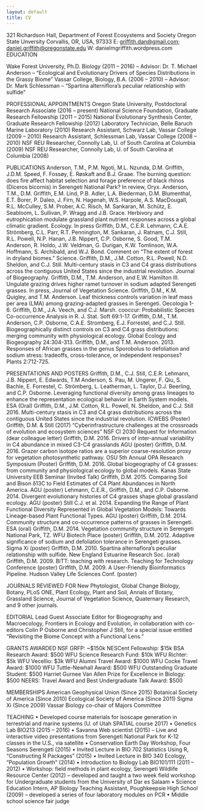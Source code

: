 ```yaml
---
layout: default
title: CV
---
```


321 Richardson Hall, Department of Forest Ecosystems and Society
Oregon State Unversity
Corvallis, OR, USA, 97333
E: griffith.dan@gmail.com; daniel.griffith@oregonstate.edu
W: danielmgriffith.wordpress.com
EDUCATION

Wake Forest University, Ph.D. Biology (2011 – 2016)
– Advisor: Dr. T. Michael Anderson
– “Ecological and Evolutionary Drivers of Species Distributions in the Grassy Biome”
Vassar College, Biology, B.A. (2006 – 2010)
– Advisor: Dr. Mark Schlessman
– “Spartina alterniflora’s peculiar relationship with sulfide”

PROFESSIONAL APPOINTMENTS
Oregon State University, Postdoctoral Research Associate (2016 – present)
National Science Foundation, Graduate Research Fellowship (2011 – 2015)
National Evolutionary Synthesis Center, Graduate Research Fellowship (2012)
Laboratory Technician, Belle Baruch Marine Laboratory (2010)
Research Assistant, Schwarz Lab, Vassar College (2009 – 2010)
Research Assistant, Schlessman Lab, Vassar College (2008 – 2010)
NSF REU Researcher, Connolly Lab, U. of South Carolina at Columbia (2009)
NSF REU Researcher, Connolly Lab, U. of South Carolina at Columbia (2008)

PUBLICATIONS
Anderson, T.M., P.M. Ngoti, M.L. Nzunda, D.M. Griffith, J.D.M. Speed, F. Fossøy, E. Røskaft and B.J. Graae. The burning question: does fire affect habitat selection and forage preference of black rhinos (Diceros bicornis) in Serengeti National Park? In review, Oryx.
Anderson, T.M., D.M. Griffith, E.M. Lind, P.B. Adler, L.A. Biederman, D.M. Blumenthal, E.T. Borer, P. Daleo, J. Firn, N. Hagenah, W.S. Harpole, A.S. MacDougall, R.L. McCulley, S.M. Prober, A.C. Risch, M. Sankaran, M. Schütz, E. Seabloom, L. Sullivan, P. Wragg and J.B. Grace. Herbivory and eutrophication modulate grassland plant nutrient responses across a global climatic gradient. Ecology. In press
Griffith, D.M., C.E.R. Lehmann, C.A.E. Strömberg, C.L. Parr, R.T. Pennington, M. Sankaran, J. Ratnam, C.J. Still, R.L. Powell, N.P. Hanan, J.B. Nippert, C.P. Osborne, S. Good, T.M. Anderson, R. Holdo, J.W. Veldman, G. Durigan, K.W. Tomlinson, W.A. Hoffmann, S. Archibald, and W.J. Bond. Comment on “The extent of forest in dryland biomes.” Science.
Griffith, D.M., J.M. Cotton, R.L. Powell, N.D. Sheldon, and C.J. Still. Multi-century stasis in C3 and C4 grass distributions across the contiguous United States since the industrial revolution. Journal of Biogeography.
Griffith, D.M., T.M. Anderson, and E.W. Hamilton III. Ungulate grazing drives higher ramet turnover in sodium adapted Serengeti grasses. In press, Journal of Vegetation Science.
Griffith, D.M., K.M. Quigley, and T.M. Anderson. Leaf thickness controls variation in leaf mass per area (LMA) among grazing-adapted grasses in Serengeti. Oecologia 1-6.
Griffith, D.M., J.A. Veech, and C.J. Marsh. cooccur: Probabilistic Species Co-occurrence Analysis in R. J. Stat. Soft 69:1-17.
Griffith, D.M., T.M. Anderson, C.P. Osborne, C.A.E. Stromberg, E.J. Forrestel, and C.J. Still. Biogeographically distinct controls on C3 and C4 grass distributions: merging community with physiological ecology. Global Ecology and Biogeography 24:304-313.
Griffith, D.M., and T.M. Anderson. 2013. Responses of African grasses in the genus Sporobolus to defoliation and sodium stress: tradeoffs, cross-tolerance, or independent responses? Plants 2:712-725.

PRESENTATIONS AND POSTERS
Griffith, D.M., C.J. Still, C.E.R. Lehmann, J.B. Nippert, E. Edwards, T.M Anderson, S. Pau, M. Ungerer, F. Qiu, S. Bachle, E. Forrestel, C. Strömberg, L. Leatherman, L. Taylor, D.J. Beerling, and C.P. Osborne. Leveraging functional diversity among grass lineages to enhance the representation ecological behavior in Earth System models. ESA (Oral)
Griffith, D.M., J.M. Cotton, R.L. Powell, N. Sheldon, and C.J. Still 2016. Multi-century stasis in C3 and C4 grass distributions across the contiguous United States since the industrial revolution. ICWEBS (Poster)
Griffith, D.M. & Still (2017) “Cyberinfrastructure challenges at the crossroads of evolution and ecosystem sciences” NSF CI 2030 Request for Information (dear colleague letter)
Griffith, D.M. 2016. Drivers of inter-annual variability in C4 abundance in mixed C3-C4 grasslands AGU (poster)
Griffith, D.M. 2016. Grazer carbon isotope ratios are a superior coarse-resolution proxy for vegetation photosynthetic pathway. OSU 5th Annual OPA Research Symposium (Poster)
Griffith, D.M. 2016. Global biogeography of C4 grasses: from community and physiological ecology to global models. Kanas State University EEB Seminar (Invited Talk)
Griffith, D.M. 2015. Comparing Soil and Bison δ13C to Field Estimates of C4 Plant Abundances in North America. AGU (poster)
Lehmann, C.E.R., Griffith, D.M., and C.P. Osborne. 2014. Divergent evolutionary histories of C4 grasses shape global grassland ecology. AGU (poster)
Still C.J. et al. 2014. Expanding the Range of Plant Functional Diversity Represented in Global Vegetation Models: Towards Lineage-based Plant Functional Types. AGU (poster)
Griffith, D.M. 2014. Community structure and co-occurrence patterns of grasses in Serengeti. ESA (oral)
Griffith, D.M. 2014. Vegetation community structure in Serengeti National Park, TZ. WFU Biotech Place (poster)
Griffith, D.M. 2012. Adaptive significance of sodium and defoliation tolerance in Serengeti grasses. Sigma Xi (poster)
Griffith, D.M. 2010. Spartina alternaflora’s peculiar relationship with sulfide. New England Estuarine Research Soc. (oral)
Griffith, D.M. 2009. BiTT: teaching with research. Teaching for Technology Conference (poster)
Griffith, D.M. 2009. A User-Friendly Bioinformatics Pipeline. Hudson Valley Life Sciences Conf. (poster)

JOURNALS REVIEWED FOR
New Phytologist, Global Change Biology, Botany, PLoS ONE, Plant Ecology, Plant and Soil, Annals of Botany, Grassland Science, Journal of Vegetation Science, Quaternary Research, and 9 other journals.

EDITORIAL
Lead Guest Associate Editor for Biogeography and Macroecology, Frontiers in Ecology and Evolution, in collaboration with co-editors Colin P Osborne and Christopher J Still, for a special issue entitled “Revisiting the Biome Concept with a Functional Lens.”

GRANTS AWARDED
NSF GRFP: ~$150k
NESCent Fellowship: $15k
BSA Research Award: $500
WFU Science Research Fund: $10k
WFU Richter: $5k
WFU Vecellio: $3k
WFU Alumni Travel Award: $1000
WFU Cocke Travel Award: $1000
WFU Tuttle-Newhall Award: $500
WFU Outstanding Graduate Student: $500
Harriet Gurnee Van Allen Prize for Excellence in Biology: $500
NEERS: Travel Award and Best Undergraduate Talk Award: $500

MEMBERSHIPS
American Geophysical Union (Since 2015)
Botanical Society of America (Since 2010)
Ecological Society of America (Since 2011)
Sigma Xi (Since 2009)
Vassar Biology co-chair of Majors Committee

TEACHING
• Developed course materials for isoscape generation in terrestrial and marine systems (U. of Utah SPATIAL course 2017)
• Genetics Lab BIO213 (2015 – 2016)
• Savanna Web scientist (2015) – Live and interactive video presentations from Serengeti National Park for K-12 classes in the U.S., via satellite
• Conservation Earth Day Workshop, Four Seasons Serengeti (2015)
• Invited Lecture in BIO 702 Statistics Using R, “Constructing R Packages” (2015)
• Invited Lecture in BIO 340 Ecology, “Population Growth” (2014)
• Introduction to Biology Lab BIO101/111 (2011 – 2012)
• Workshop: field methods in plant ecology, Serengeti Wildlife Resource Center (2012) – developed and taught a two week field workshop for Undergraduate students from the University of Dar es Salaam
• Science Education Intern, AP Biology Teaching Assistant, Poughkeepsie High School (2009) – developed a series of four laboratory modules on PCR
• Middle school science fair judge
